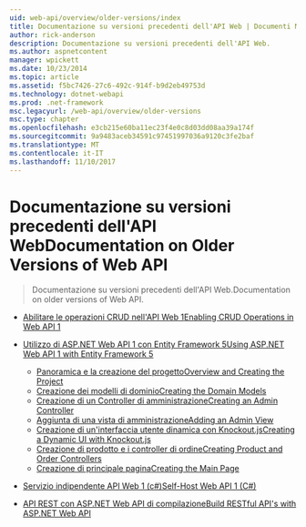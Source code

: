 ```yaml
---
uid: web-api/overview/older-versions/index
title: Documentazione su versioni precedenti dell'API Web | Documenti Microsoft
author: rick-anderson
description: Documentazione su versioni precedenti dell'API Web.
ms.author: aspnetcontent
manager: wpickett
ms.date: 10/23/2014
ms.topic: article
ms.assetid: f5bc7426-27c6-492c-914f-b9d2eb49753d
ms.technology: dotnet-webapi
ms.prod: .net-framework
msc.legacyurl: /web-api/overview/older-versions
msc.type: chapter
ms.openlocfilehash: e3cb215e60ba11ec23f4e0c8d03dd08aa39a174f
ms.sourcegitcommit: 9a9483aceb34591c97451997036a9120c3fe2baf
ms.translationtype: MT
ms.contentlocale: it-IT
ms.lasthandoff: 11/10/2017
---
```

<a name="documentation-on-older-versions-of-web-api"></a><span data-ttu-id="a5d01-103">Documentazione su versioni precedenti dell'API Web</span><span class="sxs-lookup"><span data-stu-id="a5d01-103">Documentation on Older Versions of Web API</span></span>
====================
> <span data-ttu-id="a5d01-104">Documentazione su versioni precedenti dell'API Web.</span><span class="sxs-lookup"><span data-stu-id="a5d01-104">Documentation on older versions of Web API.</span></span>


- [<span data-ttu-id="a5d01-105">Abilitare le operazioni CRUD nell'API Web 1</span><span class="sxs-lookup"><span data-stu-id="a5d01-105">Enabling CRUD Operations in Web API 1</span></span>](creating-a-web-api-that-supports-crud-operations.md)
- [<span data-ttu-id="a5d01-106">Utilizzo di ASP.NET Web API 1 con Entity Framework 5</span><span class="sxs-lookup"><span data-stu-id="a5d01-106">Using ASP.NET Web API 1 with Entity Framework 5</span></span>](using-web-api-1-with-entity-framework-5/index.md)

    - [<span data-ttu-id="a5d01-107">Panoramica e la creazione del progetto</span><span class="sxs-lookup"><span data-stu-id="a5d01-107">Overview and Creating the Project</span></span>](using-web-api-1-with-entity-framework-5/using-web-api-with-entity-framework-part-1.md)
    - [<span data-ttu-id="a5d01-108">Creazione dei modelli di dominio</span><span class="sxs-lookup"><span data-stu-id="a5d01-108">Creating the Domain Models</span></span>](using-web-api-1-with-entity-framework-5/using-web-api-with-entity-framework-part-2.md)
    - [<span data-ttu-id="a5d01-109">Creazione di un Controller di amministrazione</span><span class="sxs-lookup"><span data-stu-id="a5d01-109">Creating an Admin Controller</span></span>](using-web-api-1-with-entity-framework-5/using-web-api-with-entity-framework-part-3.md)
    - [<span data-ttu-id="a5d01-110">Aggiunta di una vista di amministrazione</span><span class="sxs-lookup"><span data-stu-id="a5d01-110">Adding an Admin View</span></span>](using-web-api-1-with-entity-framework-5/using-web-api-with-entity-framework-part-4.md)
    - [<span data-ttu-id="a5d01-111">Creazione di un'interfaccia utente dinamica con Knockout.js</span><span class="sxs-lookup"><span data-stu-id="a5d01-111">Creating a Dynamic UI with Knockout.js</span></span>](using-web-api-1-with-entity-framework-5/using-web-api-with-entity-framework-part-5.md)
    - [<span data-ttu-id="a5d01-112">Creazione di prodotto e i controller di ordine</span><span class="sxs-lookup"><span data-stu-id="a5d01-112">Creating Product and Order Controllers</span></span>](using-web-api-1-with-entity-framework-5/using-web-api-with-entity-framework-part-6.md)
    - [<span data-ttu-id="a5d01-113">Creazione di principale pagina</span><span class="sxs-lookup"><span data-stu-id="a5d01-113">Creating the Main Page</span></span>](using-web-api-1-with-entity-framework-5/using-web-api-with-entity-framework-part-7.md)
- [<span data-ttu-id="a5d01-114">Servizio indipendente API Web 1 (c#)</span><span class="sxs-lookup"><span data-stu-id="a5d01-114">Self-Host Web API 1 (C#)</span></span>](self-host-a-web-api.md)
- [<span data-ttu-id="a5d01-115">API REST con ASP.NET Web API di compilazione</span><span class="sxs-lookup"><span data-stu-id="a5d01-115">Build RESTful API's with ASP.NET Web API</span></span>](build-restful-apis-with-aspnet-web-api.md)
